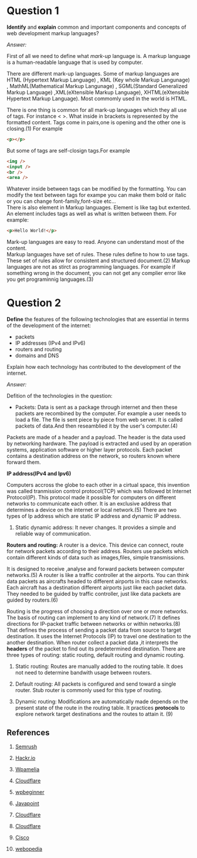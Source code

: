 # Question 1

**Identify** and **explain** common and important components and concepts of web development markup languages?

_Answer:_

First of all we need to define what _mark-up_ language is.
A markup language is a human-readable language that is used by computer.

There are different mark-up languages. Some of markup languages are HTML (Hypertext Markup Language) , KML (Key whole Markup Langunage) , MathML(Mathematical Markup Langunage) , SGML(Standard Generalized Markup Language) ,XML(eXtensible Markup Language), XHTML(eXtensible Hypertext Markup Language). Most commomly used in the world is HTML.

There is one thing is common for all mark-up languages which they all use of tags. For instance < >. What inside in brackets is represented by the formatted content. Tags come in pairs,one is opening and the other one is closing.(1) For example

```html
<p></p>
```

But some of tags are self-closign tags.For example

```html
<img />
<input />
<br />
<area />
```

Whatever inside between tags can be modified by the formatting. You can modify the text between tags for exampe you can make them bold or italic or you can change font-family,font-size etc...  
There is also element in Markup languages. Element is like tag but extented. An element includes tags as well as what is written between them. For example:

```html
<p>Hello World!</p>
```

Mark-up languages are easy to read. Anyone can understand most of the content.  
Markup languages have set of rules. These rules define to how to use tags. These set of rules allow for consistent and structured document.(2)
Markup languages are not as stirct as programming languages. For example if something wrong in the document, you can not get any complier error like you get programinnig languages.(3)

# Question 2

**Define** the features of the following technologies that are essential in terms of the development of the internet:

- packets
- IP addresses (IPv4 and IPv6)
- routers and routing
- domains and DNS

Explain how each technology has contributed to the development of the internet.

_Answer:_

Defition of the technologies in the question:

- Packets: Data is sent as a package through internet and then these packets are recombined by the computer. For example a user needs to load a file. The file is sent piece by piece from web server. It is called packets of data.And then reseamblied it by the user's computer.(4)

Packets are made of a header and a payload. The header is the data used by networking hardware. The payload is extracted and used by an operation systems, application software or higher layer protocols. Each packet contains a destination address on the network, so routers known where forward them.

**IP address(IPv4 and Ipv6)**

Computers accross the globe to each other in a cirtual space, this invention was called tranmission control protocol(TCP) which was followed bt Internet Protocol(IP). This protocol made it possible for computers on different networks to communicate each other. It is an exclusive address that determines a device on the internet or local network.(5)
There are two types of Ip address which are static IP address and dynamic IP address.

1. Static dynamic address: It never changes. It provides a simple and reliable way of communication.

**Routers and routing:**
A router is a device. This device can connect, route for network packets according to their address. Routers use packets which contain different kinds of data such as images,files, simple transmissions.

It is designed to receive ,analyse and forward packets between computer networks.(5) A router is like a traffic controller at the airports. You can think data packets as aircrafts headed to different airports in this case networks. Each aircraft has a destination different airports just like each packet data. They needed to be guided by traffic controller, just like data packets are guided by routers.(6)

Routing is the progress of choosing a direction over one or more networks. The basis of routing can implement to any kind of network.(7) It defines directions for IP-packet traffic between networks or within networks.(8) That defines the process of sending a packet data from source to target destination. It uses the Internet Protocols (IP) to travel one destination to the another destination. When router collect a packet data ,it interprets the **headers** of the packet to find out its predetermined destination. There are three types of routing: static routing, default routing and dynamic routing.

1. Static routing: Routes are manually added to the routing table. It does not need to determine bandwith usage between routers.

2. Default routing: All packets is configured and send toward a single router. Stub router is commonly used for this type of routing.
3. Dynamic routing: Modifications are automatically made depends on the present state of the route in the routing table. It practices **protocols** to explore network target destinations and the routes to attain it. (9)

## References

1. [Semrush](https://www.semrush.com/blog/markup-language/)

2. [Hackr.io](https://hackr.io/blog/what-is-markup-language)
3. [Wpamelia](https://wpamelia.com/markup-languages/)
4. [Cloudflare](https://www.cloudflare.com/en-gb/learning/network-layer/what-is-a-packet/)

5. [wpbeginner](https://www.wpbeginner.com/glossary/ip-address/)

6. [Javapoint](https://www.javatpoint.com/router)

7. [Cloudflare](https://www.cloudflare.com/en-gb/learning/network-layer/what-is-a-router/)

8. [Cloudflare](https://www.cloudflare.com/en-gb/learning/network-layer/what-is-routing/)

9. [Cisco](https://www.cisco.com/c/en/us/products/routers/what-is-routing.html)

10. [webopedia](https://www.webopedia.com/definitions/routing/)
